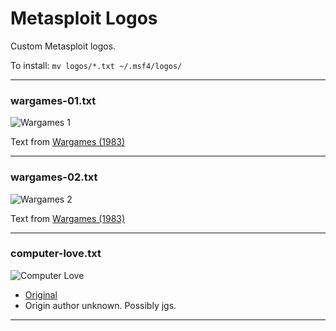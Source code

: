 # Metasploit Logos

Custom Metasploit logos.

To install: `mv logos/*.txt ~/.msf4/logos/`

---

### wargames-01.txt

![Wargames 1](https://raw.githubusercontent.com/bcoles/metasploit-logos/master/images/wargames-01.png)

Text from [Wargames (1983)](http://www.imdb.com/title/tt0086567/)

---

### wargames-02.txt

![Wargames 2](https://raw.githubusercontent.com/bcoles/metasploit-logos/master/images/wargames-02.png)


Text from [Wargames (1983)](http://www.imdb.com/title/tt0086567/)

---

### computer-love.txt

![Computer Love](https://raw.githubusercontent.com/bcoles/metasploit-logos/master/images/computer-love.png)

* [Original](http://www.ascii-code.com/ascii-art/computers/computers.php)
* Origin author unknown. Possibly jgs.

---
